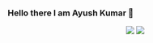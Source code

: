 ### Hello there I am Ayush Kumar 👋
<p align="center">
  <img src="https://github-readme-stats.vercel.app/api?username=ayushkumarpage&show_icons=true&theme=default&count_private=true&line_height=27">
  <img src = "https://github-readme-stats.vercel.app/api/top-langs/?username=ayushkumarpage&langs_count=90">
</p>
